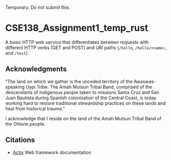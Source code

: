 Temporary. Do not submit this.

# CSE138_Assignment1_temp_rust

A basic HTTP web service that differentiates between requests with different HTTP verbs (GET
and POST) and URI paths (`/hello`, `/hello/<name>`, and `/test`).

## Acknowledgments

“The land on which we gather is the unceded territory of the Awaswas-speaking Uypi Tribe. The Amah Mutsun Tribal Band, comprised of the descendants of indigenous people taken to missions Santa Cruz and San Juan Bautista during Spanish colonization of the Central Coast, is today working hard to restore traditional stewardship practices on these lands and heal from historical trauma.”

I acknowledge that I reside on the land of the Amah Mutsun Tribal Band of the Ohlone people.

## Citations

- [Actix](https://actix.rs/) Web framework documentation